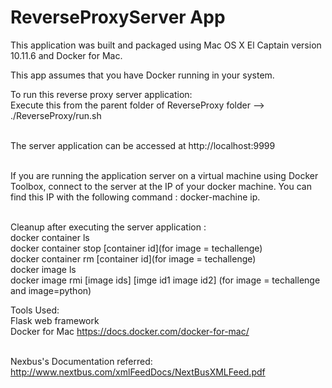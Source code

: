 # ReverseProxyServer App

This application was built and packaged using Mac OS X El Captain version 10.11.6 and Docker for Mac.

This app assumes that you have Docker running in your system.

To run this reverse proxy server application: <br />
Execute this from the parent folder of ReverseProxy folder --> <br />./ReverseProxy/run.sh<br /> <br />

The server application can be accessed at http://localhost:9999 <br /> <br />

If you are running the application server on a virtual machine using Docker Toolbox, connect to the server at the IP of your docker machine. You can find this IP with the following command : docker-machine ip.<br /> <br />

Cleanup after executing the server application : <br />
docker container ls <br />
docker container stop [container id](for image = techallenge)<br />
docker container rm [container id](for image = techallenge) <br />
docker image ls <br />
docker image rmi [image ids] [imge id1 image id2] (for image = techallenge and image=python) <br />

Tools Used: <br />
Flask web framework <br />
Docker for Mac https://docs.docker.com/docker-for-mac/ <br /> <br />

Nexbus's Documentation referred: <br />
http://www.nextbus.com/xmlFeedDocs/NextBusXMLFeed.pdf

